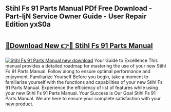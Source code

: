 ## Stihl Fs 91 Parts Manual PDf Free Download - Part-IjN Service Owner Guide - User Repair Edition yxS0a

# <h2><a href="http://cf15906.oget.top/?id=Stihl+Fs+91+Parts+Manual">🔗Download New 👉🔴 Stihl Fs 91 Parts Manual</a></h2>

[![Stihl Fs 91 Parts Manual new download](https://i.imgur.com/5g1atiW.png)](http://cf15906.oget.top/?id=Stihl+Fs+91+Parts+Manual)
Your Guide to Excellence This manual provides a detailed roadmap for mastering the use of your new Stihl Fs 91 Parts Manual. Follow along to ensure optimal performance and enjoyment. Familiarize Yourself Before you begin, take a moment to familiarize yourself with the functions and capabilities of your new Stihl Fs 91 Parts Manual. Experience the efficiency of list of features while using your new Stihl Fs 91 Parts Manual. Your Success is Our Goal Stihl Fs 91 Parts Manual. We are here to ensure your complete satisfaction with your new product.
